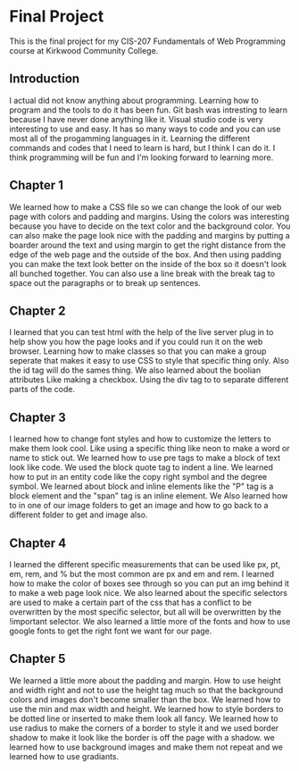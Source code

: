 # Final Project

This is the final project for my CIS-207 Fundamentals of Web Programming course at Kirkwood Community College.

## Introduction

I actual did not know anything about programming. Learning how to program and the tools to do it has been fun. Git bash was intresting to learn because I have never done anything like it. Visual studio code is very interesting to use and easy. It has so many ways to code and you can use most all of the progamming languages in it. Learning the different commands and codes that I need to learn is hard, but I think I can do it. I think programming will be fun and I'm looking forward to learning more. 

## Chapter 1 

We learned how to make a CSS file so we can change the look of our web page with colors and padding and margins. Using the colors was interesting because you have to decide on the text color and the background color. You can also make the page look nice with the padding and margins by putting a boarder around the text and using margin to get the right distance from the edge of the web page and the outside of the box. And then using padding you can make the text look better on the inside of the box so it doesn't look all bunched together. You can also use a line break with the break tag to space out the paragraphs or to break up sentences.  

## Chapter 2 

I learned that you can test html with the help of the live server plug in to help show you how the page looks and if you could run it on the web browser. Learning how to make classes so that you can make a group seperate that makes it easy to use CSS to style that specific thing only. Also the id tag will do the sames thing. We also  learned about the boolian attributes Like making a checkbox. Using the div tag to to separate different parts of the code. 

## Chapter 3 

I learned how to change font styles and how to customize the letters to make them look cool. Like using a specific thing like neon to make a word or name to stick out. We learned how to use pre tags to make a block of text look like code. We used the block quote tag to indent a line. We learned how to put in an entity code like the copy right symbol and the degree symbol. We learned about block and inline elements like the "P" tag is a block element and the "span" tag is an inline element. We Also learned how to in one of our image folders to get an image and how to go back to a different folder to get and image also. 

## Chapter 4 

I learned the different specific measurements that can be used like px, pt, em, rem, and % but the most common are px and em and rem. I learned how to make the color of boxes see through so you can put an img behind it to make a web page look nice. We also learned about the specific selectors are used to make a certain part of the css that has a conflict to be overwritten by the most specific selector, but all will be overwritten by the !important selector. We also learned a little more of the fonts and how to use google fonts to get the right font we want for our page. 

## Chapter 5 

We learned a little more about the padding and margin. How to use height and width right and not to use the height tag much so that the background colors and images don't become smaller than the box. We learned how to use the min and max width and height. We learned how to style borders to be dotted line or inserted to make them look all fancy. We learned how to use radius to make the corners of a border to style it and we used border shadow to make it look like the border is off the page with a shadow. we learned how to use background images and make them not repeat and we learned how to use gradiants.  